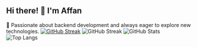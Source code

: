 ## Hi there! 👋 I'm Affan

🚀 Passionate about backend development and always eager to explore new technologies.
[![GitHub Streak](https://streak-stats.demolab.com/?user=DenverCoder1)](https://git.io/streak-stats)
![GitHub Streak](https://streak-stats.demolab.com?user=FannNt&theme=tokyonight&hide_border=true)
![GitHub Stats](https://github-readme-stats.vercel.app/api?username=FannNt&show_icons=true&theme=tokyonight&hide_border=true)
![Top Langs](https://github-readme-stats.vercel.app/api/top-langs/?username=FannNt&layout=compact&theme=tokyonight&hide_border=true)
